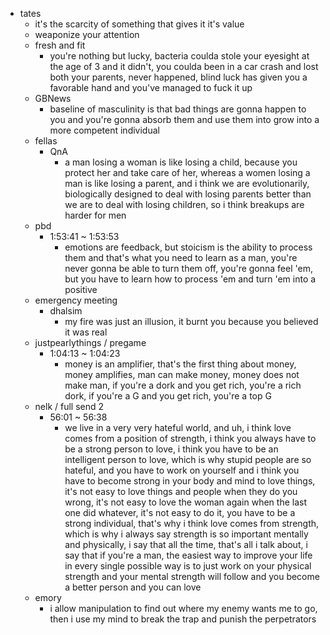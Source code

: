 - tates
  - it's the scarcity of something that gives it it's value
  - weaponize your attention
  - fresh and fit
    - you're nothing but lucky, bacteria coulda stole your eyesight at the age of 3 and it didn't, you coulda been in a car crash and lost both your parents, never happened, blind luck has given you a favorable hand and you've managed to fuck it up
  - GBNews
    - baseline of masculinity is that bad things are gonna happen to you and you're gonna absorb them and use them into grow into a more competent individual
  - fellas
    - QnA
      - a man losing a woman is like losing a child, because you protect her and take care of her, whereas a women losing a man is like losing a parent, and i think we are evolutionarily, biologically designed to deal with losing parents better than we are to deal with losing children, so i think breakups are harder for men
  - pbd
    - 1:53:41 ~ 1:53:53
      - emotions are feedback, but stoicism is the ability to process them and that's what you need to learn as a man, you're never gonna be able to turn them off, you're gonna feel 'em, but you have to learn how to process 'em and turn 'em into a positive
  - emergency meeting
    - dhalsim
      - my fire was just an illusion, it burnt you because you believed it was real
  - justpearlythings / pregame
    - 1:04:13 ~ 1:04:23
      - money is an amplifier, that's the first thing about money, money amplifies, man can make money, money does not make man, if you're a dork and you get rich, you're a rich dork, if you're a G and you get rich, you're a top G
  - nelk / full send 2
    - 56:01 ~ 56:38
      - we live in a very very hateful world, and uh, i think love comes from a position of strength, i think you always have to be a strong person to love, i think you have to be an intelligent person to love, which is why stupid people are so hateful, and you have to work on yourself and i think you have to become strong in your body and mind to love things, it's not easy to love things and people when they do you wrong, it's not easy to love the woman again when the last one did whatever, it's not easy to do it, you have to be a strong individual, that's why i think love comes from strength, which is why i always say strength is so important mentally and physically, i say that all the time, that's all i talk about, i say that if you're a man, the easiest way to improve your life in every single possible way is to just work on your physical strength and your mental strength will follow and you become a better person and you can love
  - emory
    - i allow manipulation to find out where my enemy wants me to go, then i use my mind to break the trap and punish the perpetrators
